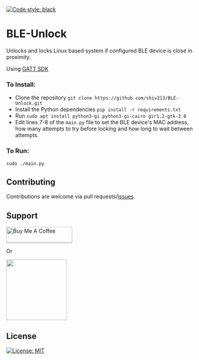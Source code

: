 [![Code style: black](https://img.shields.io/badge/code%20style-black-000000.svg)](https://github.com/psf/black)

# BLE-Unlock
Unlocks and locks Linux based system if configured BLE device is close in proximity.

Using [GATT SDK](https://github.com/getsenic/gatt-python)

### To Install:
- Clone the repository `git clone https://github.com/shiv213/BLE-Unlock.git`
- Install the Python dependencies `pip install -r requirements.txt`
- Run `sudo apt install python3-gi python3-gi-cairo gir1.2-gtk-3.0`
- Edit lines 7-8 of the `main.py` file to set the BLE device's MAC address, how many attempts to try before locking and how long to wait between attempts.

### To Run:
```shell
sudo ./main.py
```

## Contributing
Contributions are welcome via pull requests/[issues](https://github.com/shiv213/BLE-Unlock/issues).

## Support
<a href="https://www.buymeacoffee.com/shivvtrivedi" target="_blank"><img src="https://www.buymeacoffee.com/assets/img/custom_images/purple_img.png" alt="Buy Me A Coffee" style="height: 41px !important;width: 174px !important;box-shadow: 0px 3px 2px 0px rgba(190, 190, 190, 0.5) !important;-webkit-box-shadow: 0px 3px 2px 0px rgba(190, 190, 190, 0.5) !important;" ></a>
<p>Or</p> 

<a href="https://www.patreon.com/shivvtrivedi">
	<img src="https://c5.patreon.com/external/logo/become_a_patron_button@2x.png" width="160">
</a>

## License
[![License: MIT](https://img.shields.io/badge/License-MIT-yellow.svg)](https://opensource.org/licenses/MIT)